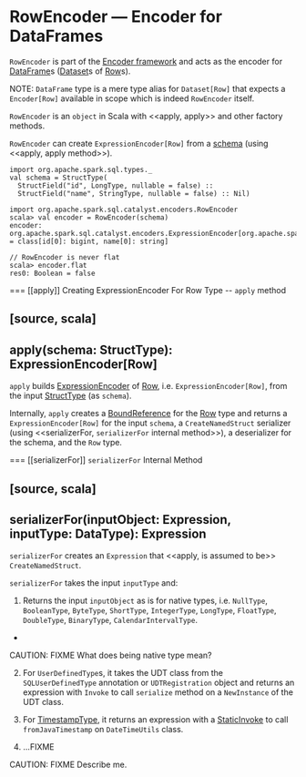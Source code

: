 # RowEncoder &mdash; Encoder for DataFrames

`RowEncoder` is part of the [Encoder framework](Encoder.md) and acts as the encoder for [DataFrame](spark-sql-DataFrame.md)s ([Dataset](Dataset.md)s of [Row](spark-sql-Row.md)s).

NOTE: `DataFrame` type is a mere type alias for `Dataset[Row]` that expects a `Encoder[Row]` available in scope which is indeed `RowEncoder` itself.

`RowEncoder` is an `object` in Scala with <<apply, apply>> and other factory methods.

`RowEncoder` can create `ExpressionEncoder[Row]` from a [schema](StructType.md) (using <<apply, apply method>>).

```text
import org.apache.spark.sql.types._
val schema = StructType(
  StructField("id", LongType, nullable = false) ::
  StructField("name", StringType, nullable = false) :: Nil)

import org.apache.spark.sql.catalyst.encoders.RowEncoder
scala> val encoder = RowEncoder(schema)
encoder: org.apache.spark.sql.catalyst.encoders.ExpressionEncoder[org.apache.spark.sql.Row] = class[id[0]: bigint, name[0]: string]

// RowEncoder is never flat
scala> encoder.flat
res0: Boolean = false
```

=== [[apply]] Creating ExpressionEncoder For Row Type -- `apply` method

[source, scala]
----
apply(schema: StructType): ExpressionEncoder[Row]
----

`apply` builds [ExpressionEncoder](ExpressionEncoder.md) of [Row](spark-sql-Row.md), i.e. `ExpressionEncoder[Row]`, from the input [StructType](spark-sql-schema.md) (as `schema`).

Internally, `apply` creates a [BoundReference](expressions/BoundReference.md) for the [Row](spark-sql-Row.md) type and returns a `ExpressionEncoder[Row]` for the input `schema`, a `CreateNamedStruct` serializer (using <<serializerFor, `serializerFor` internal method>>), a deserializer for the schema, and the `Row` type.

=== [[serializerFor]] `serializerFor` Internal Method

[source, scala]
----
serializerFor(inputObject: Expression, inputType: DataType): Expression
----

`serializerFor` creates an `Expression` that <<apply, is assumed to be>> `CreateNamedStruct`.

`serializerFor` takes the input `inputType` and:

1. Returns the input `inputObject` as is for native types, i.e. `NullType`, `BooleanType`, `ByteType`, `ShortType`, `IntegerType`, `LongType`, `FloatType`, `DoubleType`, `BinaryType`, `CalendarIntervalType`.
+
CAUTION: FIXME What does being native type mean?

2. For ``UserDefinedType``s, it takes the UDT class from the `SQLUserDefinedType` annotation or `UDTRegistration` object and returns an expression with `Invoke` to call `serialize` method on a `NewInstance` of the UDT class.

3. For [TimestampType](DataType.md#TimestampType), it returns an expression with a [StaticInvoke](expressions/StaticInvoke.md) to call `fromJavaTimestamp` on `DateTimeUtils` class.

4. ...FIXME

CAUTION: FIXME Describe me.
